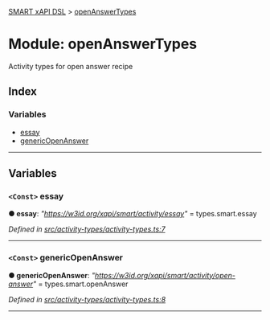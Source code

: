 [SMART xAPI DSL](../README.md) > [openAnswerTypes](../modules/openanswertypes.md)

# Module: openAnswerTypes

Activity types for open answer recipe

## Index

### Variables

* [essay](openanswertypes.md#essay)
* [genericOpenAnswer](openanswertypes.md#genericopenanswer)

---

## Variables

<a id="essay"></a>

### `<Const>` essay

**● essay**: *"https://w3id.org/xapi/smart/activity/essay"* =  types.smart.essay

*Defined in [src/activity-types/activity-types.ts:7](https://github.com/Gradiant/smart-xapi-dsl/blob/152db5c/src/activity-types/activity-types.ts#L7)*

___
<a id="genericopenanswer"></a>

### `<Const>` genericOpenAnswer

**● genericOpenAnswer**: *"https://w3id.org/xapi/smart/activity/open-answer"* =  types.smart.openAnswer

*Defined in [src/activity-types/activity-types.ts:8](https://github.com/Gradiant/smart-xapi-dsl/blob/152db5c/src/activity-types/activity-types.ts#L8)*

___

